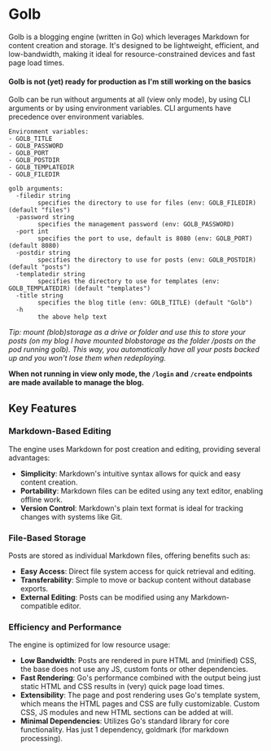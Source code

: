 # Golb

Golb is a blogging engine (written in Go) which leverages Markdown for content creation and storage. It's designed to be lightweight, efficient, and low-bandwidth, making it ideal for resource-constrained devices and fast page load times.

#### Golb is not (yet) ready for production as I'm still working on the basics

Golb can be run without arguments at all (view only mode), by using CLI arguments or by using environment variables.
CLI arguments have precedence over environment variables.

```
Environment variables:
- GOLB_TITLE
- GOLB_PASSWORD
- GOLB_PORT
- GOLB_POSTDIR
- GOLB_TEMPLATEDIR
- GOLB_FILEDIR
```

```
golb arguments:
  -filedir string
        specifies the directory to use for files (env: GOLB_FILEDIR) (default "files")
  -password string
        specifies the management password (env: GOLB_PASSWORD)
  -port int
        specifies the port to use, default is 8080 (env: GOLB_PORT) (default 8080)
  -postdir string
        specifies the directory to use for posts (env: GOLB_POSTDIR) (default "posts")
  -templatedir string
        specifies the directory to use for templates (env: GOLB_TEMPLATEDIR) (default "templates")
  -title string
        specifies the blog title (env: GOLB_TITLE) (default "Golb")
  -h
  		the above help text
```

*Tip: mount (blob)storage as a drive or folder and use this to store your posts (on my blog I have mounted blobstorage as the folder /posts on the pod running golb). This way, you automatically have all your posts backed up and you won't lose them when redeploying.*

**When not running in view only mode, the ```/login``` and ```/create``` endpoints are made available to manage the blog.**

## Key Features

### Markdown-Based Editing

The engine uses Markdown for post creation and editing, providing several advantages:

- **Simplicity**: Markdown's intuitive syntax allows for quick and easy content creation.
- **Portability**: Markdown files can be edited using any text editor, enabling offline work.
- **Version Control**: Markdown's plain text format is ideal for tracking changes with systems like Git.

### File-Based Storage

Posts are stored as individual Markdown files, offering benefits such as:

- **Easy Access**: Direct file system access for quick retrieval and editing.
- **Transferability**: Simple to move or backup content without database exports.
- **External Editing**: Posts can be modified using any Markdown-compatible editor.

### Efficiency and Performance

The engine is optimized for low resource usage:

- **Low Bandwidth**: Posts are rendered in pure HTML and (minified) CSS, the base does not use any JS, custom fonts or other dependencies.
- **Fast Rendering**: Go's performance combined with the output being just static HTML and CSS results in (very) quick page load times.
- **Extensibility**: The page and post rendering uses Go's template system, which means the HTML pages and CSS are fully customizable. Custom CSS, JS modules and new HTML sections can be added at will.
- **Minimal Dependencies**: Utilizes Go's standard library for core functionality. Has just 1 dependency, goldmark (for markdown processing).
